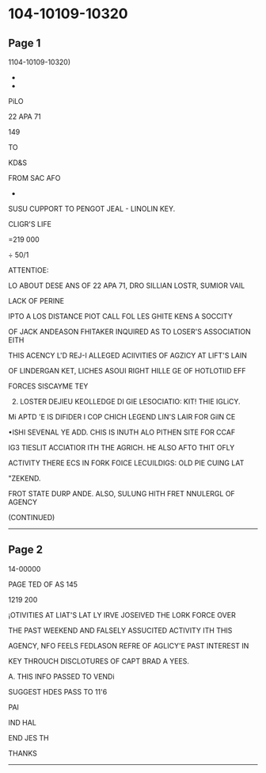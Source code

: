 # 104-10109-10320

## Page 1

1104-10109-10320)

-

-

PiLO

22 APA 71

149

TO

KD&S

FROM SAC AFO

-

SUSU CUPPORT TO PENGOT JEAL - LINOLIN KEY.

CLIGR'S LIFE

=219 000

÷ 50/1

ATTENTIOE:

LO ABOUT DESE ANS OF 22 APA 71, DRO SILLIAN LOSTR, SUMIOR VAIL

LACK OF PERINE

IPTO A LOS DISTANCE PIOT CALL FOL LES GHITE KENS A SOCCITY

OF JACK ANDEASON FHITAKER INQUIRED AS TO LOSER'S ASSOCIATION EITH

THIS ACENCY L'D REJ-I ALLEGED ACIIVITIES OF AGZICY AT LIFT'S LAIN

OF LINDERGAN KET, LICHES ASOUI RIGHT HILLE GE OF HOTLOTIID EFF

FORCES SISCAYME TEY

2. LOSTER DEJIEU KEOLLEDGE DI GIE LESOCIATIO: KIT! THIE IGLiCY.

Mi APTD 'E IS DIFIDER I COP CHICH LEGEND LIN'S LAIR FOR GiIN CE

•ISHI SEVENAL YE ADD. CHIS IS INUTH ALO PITHEN SITE FOR CCAF

IG3 TIESLIT ACCIATIOR ITH THE AGRICH. HE ALSO AFTO THIT OFLY

ACTIVITY THERE ECS IN FORK FOICE LECUILDIGS: OLD PIE CUING LAT

"ZEKEND.

FROT STATE DURP ANDE. ALSO, SULUNG HITH FRET NNULERGL OF AGENCY

(CONTINUED)

---

## Page 2

14-00000

PAGE TED OF AS 145

1219 200

¡OTIVITIES AT LIAT'S LAT LY IRVE JOSEIVED THE LORK FORCE OVER

THE PAST WEEKEND AND FALSELY ASSUCITED ACTIVITY ITH THIS

AGENCY, NFO FEELS FEDLASON REFRE OF AGLICY'E PAST INTEREST IN

KEY THROUCH DISCLOTURES OF CAPT BRAD A YEES.

A. THIS INFO PASSED TO VENDi

SUGGEST HDES PASS TO 11'6

PAI

IND HAL

END JES TH

THANKS

---

